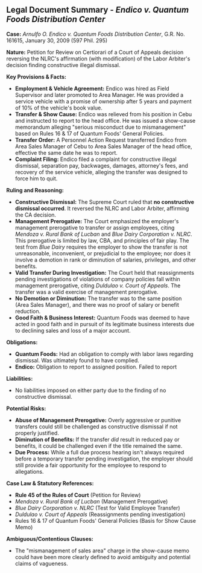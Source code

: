 ## Legal Document Summary - *Endico v. Quantum Foods Distribution Center*

**Case:** *Arnulfo O. Endico v. Quantum Foods Distribution Center*, G.R. No. 161615, January 30, 2009 (597 Phil. 295)

**Nature:** Petition for Review on Certiorari of a Court of Appeals decision reversing the NLRC's affirmation (with modification) of the Labor Arbiter's decision finding constructive illegal dismissal.

**Key Provisions & Facts:**

*   **Employment & Vehicle Agreement:** Endico was hired as Field Supervisor and later promoted to Area Manager. He was provided a service vehicle with a promise of ownership after 5 years and payment of 10% of the vehicle's book value.
*   **Transfer & Show Cause:** Endico was relieved from his position in Cebu and instructed to report to the head office. He was issued a show-cause memorandum alleging "serious misconduct due to mismanagement" based on Rules 16 & 17 of Quantum Foods' General Policies.
*   **Transfer Order:** A Personnel Action Request transferred Endico from Area Sales Manager of Cebu to Area Sales Manager of the head office, effective the same date he was to report.
*   **Complaint Filing:** Endico filed a complaint for constructive illegal dismissal, separation pay, backwages, damages, attorney's fees, and recovery of the service vehicle, alleging the transfer was designed to force him to quit.

**Ruling and Reasoning:**

*   **Constructive Dismissal:**  The Supreme Court ruled that **no constructive dismissal occurred**. It reversed the NLRC and Labor Arbiter, affirming the CA decision.
*   **Management Prerogative:** The Court emphasized the employer's management prerogative to transfer or assign employees, citing *Mendoza v. Rural Bank of Lucban* and *Blue Dairy Corporation v. NLRC*. This prerogative is limited by law, CBA, and principles of fair play. The test from *Blue Dairy* requires the employer to show the transfer is not unreasonable, inconvenient, or prejudicial to the employee; nor does it involve a demotion in rank or diminution of salaries, privileges, and other benefits.
*   **Valid Transfer During Investigation:** The Court held that reassignments pending investigations of violations of company policies fall within management prerogative, citing *Duldulao v. Court of Appeals*. The transfer was a valid exercise of management prerogative.
*   **No Demotion or Diminution:** The transfer was to the same position (Area Sales Manager), and there was no proof of salary or benefit reduction.
*   **Good Faith & Business Interest:** Quantum Foods was deemed to have acted in good faith and in pursuit of its legitimate business interests due to declining sales and loss of a major account.

**Obligations:**

*   **Quantum Foods:** Had an obligation to comply with labor laws regarding dismissal. Was ultimately found to have complied.
*   **Endico:** Obligation to report to assigned position. Failed to report

**Liabilities:**

*   No liabilities imposed on either party due to the finding of no constructive dismissal.

**Potential Risks:**

*   **Abuse of Management Prerogative:** Overly aggressive or punitive transfers could still be challenged as constructive dismissal if not properly justified.
*   **Diminution of Benefits:** If the transfer *did* result in reduced pay or benefits, it could be challenged even if the title remained the same.
*   **Due Process:** While a full due process hearing isn't always required before a temporary transfer pending investigation, the employer should still provide a fair opportunity for the employee to respond to allegations.

**Case Law & Statutory References:**

*   **Rule 45 of the Rules of Court** (Petition for Review)
*   *Mendoza v. Rural Bank of Lucban* (Management Prerogative)
*   *Blue Dairy Corporation v. NLRC* (Test for Valid Employee Transfer)
*   *Duldulao v. Court of Appeals* (Reassignments pending investigation)
*   Rules 16 & 17 of Quantum Foods' General Policies (Basis for Show Cause Memo)

**Ambiguous/Contentious Clauses:**

*   The "mismanagement of sales area" charge in the show-cause memo could have been more clearly defined to avoid ambiguity and potential claims of vagueness.
